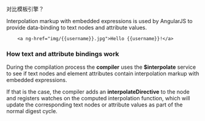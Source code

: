对比模板引擎？

Interpolation markup with embedded expressions is used by AngularJS to provide data-binding to text nodes and attribute values.

        <a ng-href="img/{{username}}.jpg">Hello {{username}}!</a>
        
### How text and attribute bindings work

During the compilation process the **compiler** uses the **$interpolate** service to see if text nodes and element attributes contain interpolation markup with embedded expressions.

If that is the case, the compiler adds an **interpolateDirective** to the node and registers watches on the computed interpolation function, which will update the corresponding text nodes or attribute values as part of the normal digest cycle. 